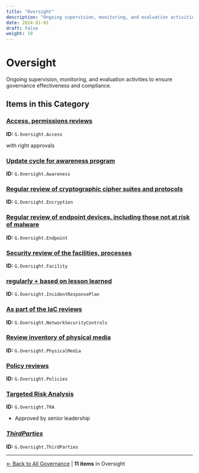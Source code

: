 ```yaml
---
title: "Oversight"
description: "Ongoing supervision, monitoring, and evaluation activities to ensure governance effectiveness and compliance."
date: 2024-01-01
draft: false
weight: 10
---
```


# Oversight

Ongoing supervision, monitoring, and evaluation activities to ensure governance effectiveness and compliance.

## Items in this Category

### [Access, permissions reviews](access-permissions-reviews/)

**ID:** `G.Oversight.Access`

with right approvals

### [Update cycle for awareness program](update-cycle-for-awareness-program/)

**ID:** `G.Oversight.Awareness`

### [Regular review of cryptographic cipher suites and protocols](regular-review-of-cryptographic-cipher-suites-and-protocols/)

**ID:** `G.Oversight.Encryption`

### [Regular review of endpoint devices, including those not at risk of malware](regular-review-of-endpoint-devices-including-those-not-at-risk-of-malware/)

**ID:** `G.Oversight.Endpoint`

### [Security review of the facilities, processes](security-review-of-the-facilities-processes/)

**ID:** `G.Oversight.Facility`

### [regularly + based on lesson learned](regularly-+-based-on-lesson-learned/)

**ID:** `G.Oversight.IncidentResponsePlan`

### [As part of the IaC reviews](as-part-of-the-iac-reviews/)

**ID:** `G.Oversight.NetworkSecurityControls`

### [Review inventory of physical media](review-inventory-of-physical-media/)

**ID:** `G.Oversight.PhysicalMedia`

### [Policy reviews](policy-reviews/)

**ID:** `G.Oversight.Policies`

### [Targeted Risk Analysis](targeted-risk-analysis/)

**ID:** `G.Oversight.TRA`

- Approved by senior leadership

### [*ThirdParties*](g.oversight.thirdparties/)

**ID:** `G.Oversight.ThirdParties`


---

[← Back to All Governance](/governance/) | **11 items** in Oversight
